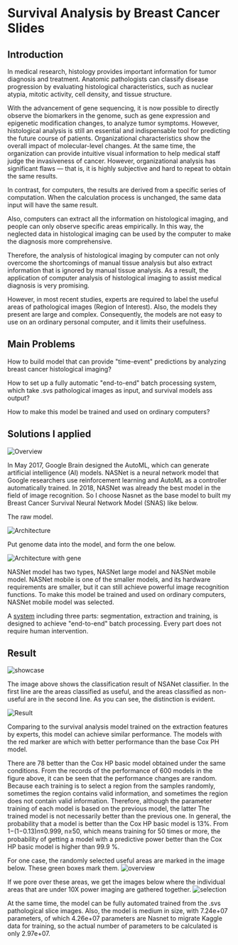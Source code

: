 # Survival Analysis by Breast Cancer Slides

## Introduction

In medical research, histology provides important information for tumor diagnosis and treatment. Anatomic pathologists can classify disease progression by evaluating histological characteristics, such as nuclear atypia, mitotic activity, cell density, and tissue structure. 

With the advancement of gene sequencing, it is now possible to directly observe the biomarkers in the genome, such as gene expression and epigenetic modification changes, to analyze tumor symptoms. However, histological analysis is still an essential and indispensable tool for predicting the future course of patients. Organizational characteristics show the overall impact of molecular-level changes. At the same time, the organization can provide intuitive visual information to help medical staff judge the invasiveness of cancer. However, organizational analysis has significant flaws — that is, it is highly subjective and hard to repeat to obtain the same results.

In contrast, for computers, the results are derived from a specific series of computation. When the calculation process is unchanged, the same data input will have the same result.

Also, computers can extract all the information on histological imaging, and people can only observe specific areas empirically. In this way, the neglected data in histological imaging can be used by the computer to make the diagnosis more comprehensive.

Therefore, the analysis of histological imaging by computer can not only overcome the shortcomings of manual tissue analysis but also extract information that is ignored by manual tissue analysis. As a result, the application of computer analysis of histological imaging to assist medical diagnosis is very promising.

However, in most recent studies, experts are required to label the useful areas of pathological images (Region of Interest). Also, the models they present are large and complex. Consequently,  the models are not easy to use on an ordinary personal computer, and it limits their usefulness.

## Main Problems

How to build model that can provide "time-event" predictions by analyzing breast cancer histological imaging?

How to set up a fully automatic "end-to-end" batch processing system, which take .svs pathological images as input, and survival models ass output?

How to make this model be trained and used on ordinary computers?

## Solutions I applied

![Overview](https://drive.google.com/uc?id=11-PasoWDCoQIXigug4HTreoFvsHxCDpI "Overview")

In May 2017, Google Brain designed the AutoML, which can generate artificial intelligence (AI) models. NASNet is a neural network model that Google researchers use reinforcement learning and AutoML as a controller automatically trained. In 2018, NASNet was already the best model in the field of image recognition. So I choose Nasnet as the base model to built my Breast Cancer Survival Neural Network Model (SNAS) like below. 

The raw model.

![Architecture](https://raw.githubusercontent.com/YewtsingMu/Survival-Analysis-by-Breast-Cancer-Slides/master/imgs/model.png "SNAS Architecture")

Put genome data into the model, and form the one below.

![Architecture with gene](https://raw.githubusercontent.com/YewtsingMu/Survival-Analysis-by-Breast-Cancer-Slides/master/imgs/modelg.png "SNAS Architecture with gene")

NASNet model has two types, NASNet large model and NASNet mobile model. NASNet mobile is one of the smaller models, and its hardware requirements are smaller, but it can still achieve powerful image recognition functions. To make this model be trained and used on ordinary computers, NASNet mobile model was selected.

A [system](https://github.com/YewtsingMu/Survival-Analysis-by-Breast-Cancer-Slides) including three parts: segmentation, extraction and training, is designed to achieve "end-to-end" batch processing. Every part does not require human intervention.

## Result
![showcase](https://raw.githubusercontent.com/YewtsingMu/Survival-Analysis-by-Breast-Cancer-Slides/master/imgs/showcase.png "showcase")

The image above shows the classification result of NSANet classifier. In the first line are the areas classified as useful, and the areas classified as non-useful are in the second line. As you can see, the distinction is evident.

![Result](https://raw.githubusercontent.com/YewtsingMu/Survival-Analysis-by-Breast-Cancer-Slides/master/imgs/result.png "Result")

Comparing to the survival analysis model trained on the extraction features by experts, this model can achieve similar performance. The models with the red marker are which with better performance than the base Cox PH model. 

There are 78 better than the Cox HP basic model obtained under the same conditions. From the records of the performance of 600 models in the figure above, it can be seen that the performance changes are random. Because each training is to select a region from the samples randomly, sometimes the region contains valid information, and sometimes the region does not contain valid information. Therefore, although the parameter training of each model is based on the previous model, the latter The trained model is not necessarily better than the previous one. In general, the probability that a model is better than the Cox HP basic model is 13%. From 1−(1−0.13)𝑛≤0.999, n≥50, which means training for 50 times or more,  the probability of getting a model with a predictive power better than the Cox HP basic model is higher than 99.9 %.

For one case, the randomly selected useful areas are marked in the image below. These green boxes mark them.
![overview](https://raw.githubusercontent.com/YewtsingMu/Survival-Analysis-by-Breast-Cancer-Slides/master/imgs/overview.PNG "overview")

If we pore over these areas, we get the images below where the individual areas that are under 10X power imaging are gathered together.
![selection](https://raw.githubusercontent.com/YewtsingMu/Survival-Analysis-by-Breast-Cancer-Slides/master/imgs/selection.PNG "selection")


At the same time, the model can be fully automated trained from the .svs pathological slice images.  Also, the model is medium in size, with 7.24e+07 parameters, of which 4.26e+07 parameters are Nasnet to migrate Kaggle data for training, so the actual number of parameters to be calculated is only 2.97e+07.

